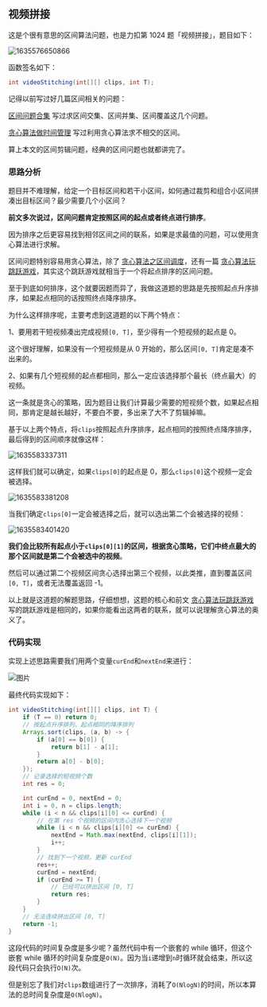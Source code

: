 ## 视频拼接

这是个很有意思的区间算法问题，也是力扣第 1024 题「视频拼接」，题目如下：

![1635576650866](https://tprzfbucket.oss-cn-beijing.aliyuncs.com/hadoop/202110/30/145051-213784.png)

函数签名如下：

```java
int videoStitching(int[][] clips, int T);
```

记得以前写过好几篇区间相关的问题：

[区间问题合集](http://mp.weixin.qq.com/s?__biz=MzAxODQxMDM0Mw==&mid=2247487316&idx=1&sn=95cfbbd24f1cb5d8c07c71c2ba15246a&chksm=9bd7f15caca0784ab7bce7f36a6eb9118de2a573515a99948168ed93b25069a3b7bf85cf50a5&scene=21#wechat_redirect) 写过求区间交集、区间并集、区间覆盖这几个问题。

[贪心算法做时间管理](http://mp.weixin.qq.com/s?__biz=MzAxODQxMDM0Mw==&mid=2247485087&idx=2&sn=e74bdfdae607939a169295f7f95eff7a&chksm=9bd7f897aca071814fc20fe6915c9d99debeeebffa49dda8bad79fee720738c0b1b2de3ea762&scene=21#wechat_redirect) 写过利用贪心算法求不相交的区间。

算上本文的区间剪辑问题，经典的区间问题也就都讲完了。

### 思路分析

题目并不难理解，给定一个目标区间和若干小区间，如何通过裁剪和组合小区间拼凑出目标区间？最少需要几个小区间？

**前文多次说过，区间问题肯定按照区间的起点或者终点进行排序**。

因为排序之后更容易找到相邻区间之间的联系，如果是求最值的问题，可以使用贪心算法进行求解。

区间问题特别容易用贪心算法，除了 [贪心算法之区间调度](http://mp.weixin.qq.com/s?__biz=MzAxODQxMDM0Mw==&mid=2247485087&idx=2&sn=e74bdfdae607939a169295f7f95eff7a&chksm=9bd7f897aca071814fc20fe6915c9d99debeeebffa49dda8bad79fee720738c0b1b2de3ea762&scene=21#wechat_redirect)，还有一篇 [贪心算法玩跳跃游戏](http://mp.weixin.qq.com/s?__biz=MzAxODQxMDM0Mw==&mid=2247485087&idx=1&sn=ddbed992e5ad8f1aa3b3d4afcb17889b&chksm=9bd7f897aca071817d3ea77acf4a8bc8e277bd38a43ebe2ceba2b42c3184886e07775a628fc7&scene=21#wechat_redirect)，其实这个跳跃游戏就相当于一个将起点排序的区间问题。

至于到底如何排序，这个就要因题而异了，我做这道题的思路是先按照起点升序排序，如果起点相同的话按照终点降序排序。

为什么这样排序呢，主要考虑到这道题的以下两个特点：

1、要用若干短视频凑出完成视频`[0, T]`，至少得有一个短视频的起点是 0。

这个很好理解，如果没有一个短视频是从 0 开始的，那么区间`[0, T]`肯定是凑不出来的。

2、如果有几个短视频的起点都相同，那么一定应该选择那个最长（终点最大）的视频。

这一条就是贪心的策略，因为题目让我们计算最少需要的短视频个数，如果起点相同，那肯定是越长越好，不要白不要，多出来了大不了剪辑掉嘛。

基于以上两个特点，将`clips`按照起点升序排序，起点相同的按照终点降序排序，最后得到的区间顺序就像这样：

![1635583337311](https://tprzfbucket.oss-cn-beijing.aliyuncs.com/hadoop/202110/30/164217-243554.png)

这样我们就可以确定，如果`clips[0]`的起点是 0，那么`clips[0]`这个视频一定会被选择。

![1635583381208](https://tprzfbucket.oss-cn-beijing.aliyuncs.com/hadoop/202110/30/164301-650118.png)

当我们确定`clips[0]`一定会被选择之后，就可以选出第二个会被选择的视频：

![1635583401420](https://tprzfbucket.oss-cn-beijing.aliyuncs.com/hadoop/202110/30/164322-53868.png)

**我们会比较所有起点小于`clips[0][1]`的区间，根据贪心策略，它们中终点最大的那个区间就是第二个会被选中的视频**。

然后可以通过第二个视频区间贪心选择出第三个视频，以此类推，直到覆盖区间`[0, T]`，或者无法覆盖返回 -1。

以上就是这道题的解题思路，仔细想想，这题的核心和前文 [贪心算法玩跳跃游戏](http://mp.weixin.qq.com/s?__biz=MzAxODQxMDM0Mw==&mid=2247485087&idx=1&sn=ddbed992e5ad8f1aa3b3d4afcb17889b&chksm=9bd7f897aca071817d3ea77acf4a8bc8e277bd38a43ebe2ceba2b42c3184886e07775a628fc7&scene=21#wechat_redirect) 写的跳跃游戏是相同的，如果你能看出这两者的联系，就可以说理解贪心算法的奥义了。

### 代码实现

实现上述思路需要我们用两个变量`curEnd`和`nextEnd`来进行：

![图片](https://mmbiz.qpic.cn/sz_mmbiz_gif/gibkIz0MVqdEMQaV5qxWytMO7jhMVzaHN4BaLicnv5Esc72PMQcpEfvtsE5GKRkZ5aiaa9cl8GibEWa3ULPbK3Gd3A/640?wx_fmt=gif&tp=webp&wxfrom=5&wx_lazy=1&wx_co=1)

最终代码实现如下：

```java
int videoStitching(int[][] clips, int T) {
    if (T == 0) return 0;
    // 按起点升序排列，起点相同的降序排列
    Arrays.sort(clips, (a, b) -> {
        if (a[0] == b[0]) {
            return b[1] - a[1];
        }
        return a[0] - b[0];
    });
    // 记录选择的短视频个数
    int res = 0;

    int curEnd = 0, nextEnd = 0;
    int i = 0, n = clips.length;
    while (i < n && clips[i][0] <= curEnd) {
        // 在第 res 个视频的区间内贪心选择下一个视频
        while (i < n && clips[i][0] <= curEnd) {
            nextEnd = Math.max(nextEnd, clips[i][1]);
            i++;
        }
        // 找到下一个视频，更新 curEnd
        res++;
        curEnd = nextEnd;
        if (curEnd >= T) {
            // 已经可以拼出区间 [0, T]
            return res;
        }
    }
    // 无法连续拼出区间 [0, T]
    return -1;
}
```

这段代码的时间复杂度是多少呢？虽然代码中有一个嵌套的 while 循环，但这个嵌套 while 循环的时间复杂度是`O(N)`。因为当`i`递增到`n`时循环就会结束，所以这段代码只会执行`O(N)`次。

但是别忘了我们对`clips`数组进行了一次排序，消耗了`O(NlogN)`的时间，所以本算法的总时间复杂度是`O(NlogN)`。